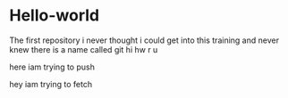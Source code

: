 # Hello-world
The first repository
i never thought i could get into this training and never knew there is a name called git
hi hw r u 



here iam trying to push

hey iam trying to fetch 

